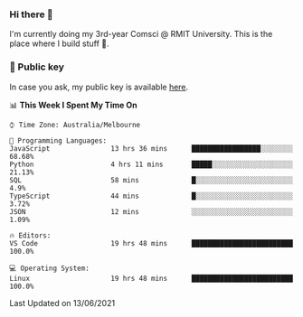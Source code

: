 ### Hi there 👋

I'm currently doing my 3rd-year Comsci @ RMIT University. This is the place where I build stuff 👀. 

### 🔑 Public key

In case you ask, my public key is available [here](https://public.auspham.dev/).

<!--START_SECTION:waka-->
📊 **This Week I Spent My Time On** 

```text
⌚︎ Time Zone: Australia/Melbourne

💬 Programming Languages: 
JavaScript               13 hrs 36 mins      █████████████████░░░░░░░░   68.68% 
Python                   4 hrs 11 mins       █████░░░░░░░░░░░░░░░░░░░░   21.13% 
SQL                      58 mins             █░░░░░░░░░░░░░░░░░░░░░░░░   4.9% 
TypeScript               44 mins             █░░░░░░░░░░░░░░░░░░░░░░░░   3.72% 
JSON                     12 mins             ░░░░░░░░░░░░░░░░░░░░░░░░░   1.09%

🔥 Editors: 
VS Code                  19 hrs 48 mins      █████████████████████████   100.0%

💻 Operating System: 
Linux                    19 hrs 48 mins      █████████████████████████   100.0%

```


 Last Updated on 13/06/2021
<!--END_SECTION:waka-->

<!--
**rockmanvnx6/rockmanvnx6** is a ✨ _special_ ✨ repository because its `README.md` (this file) appears on your GitHub profile.

Here are some ideas to get you started:

- 🔭 I’m currently working on ...
- 🌱 I’m currently learning ...
- 👯 I’m looking to collaborate on ...
- 🤔 I’m looking for help with ...
- 💬 Ask me about ...
- 📫 How to reach me: ...
- 😄 Pronouns: ...
- ⚡ Fun fact: ...
-->
